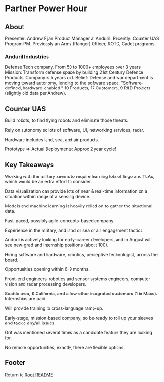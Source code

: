 # Partner Power Hour

## About

Presenter: Andrew Fijan
Product Manager at Anduril.
Recently: Counter UAS Program PM.
Previously an Army (Ranger) Officer, ROTC, Cadet programs.

### Anduril Industries

Defense Tech company.
From 50 to 1000+ employees over 3 years.
Mission: Transform defense space by building 21st Century Defence Products.
Company is 5 years old.
Belief: Defense and war department is moving toward autonomy, lending to the software space.
"Software-defined, hardware-enabled."
10 Products, 17 Customers, 9 R&D Projects (slightly old data per Andrew).

## Counter UAS

Build robots, to find flying robots and eliminate those threats.

Rely on autonomy so lots of software, UI, networking services, radar.

Hardware includes land, sea, and air products.

Prototype => Actual Deployments: Approx 2 year cycle!

## Key Takeaways

Working with the military seems to require learning lots of lingo and TLAs, which would be an extra effort to consider.

Data visualization can provide lots of near & real-time information on a situation within range of a sensing device.

Models and machine learning is heavily relied on to gather the situational data.

Fast-paced, possibly agile-concepts-based company.

Experience in the military, and land or sea or air engagement tactics.

Anduril is actively looking for early-career developers, and in August will see new-grad and internship positions (about 100).

Hiring software and hardware, robotics, perceptive technologist, across the board.

Opportunities opening within 6-9 months.

Front-end engineers, robotics and sensor systems engineers, computer vision and radar processing developers.

Seattle area, S.California, and a few other integrated customers (1 in Mass). Internships are paid.

Will provide training to cross-language ramp-up.

Early-stage, mission-based company, so be-ready to roll up your sleeves and tackle any/all issues.

Grit was mentioned several times as a candidate feature they are looking for.

No remote opportunities, exactly, there are flexible options.

## Footer

Return to [Root README](../README.md)
